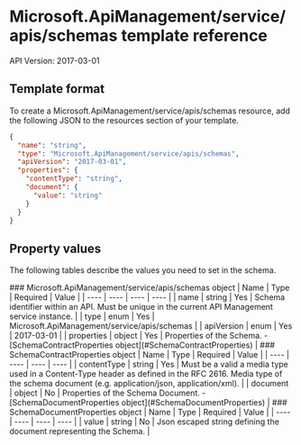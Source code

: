 # Microsoft.ApiManagement/service/apis/schemas template reference
API Version: 2017-03-01
## Template format

To create a Microsoft.ApiManagement/service/apis/schemas resource, add the following JSON to the resources section of your template.

```json
{
  "name": "string",
  "type": "Microsoft.ApiManagement/service/apis/schemas",
  "apiVersion": "2017-03-01",
  "properties": {
    "contentType": "string",
    "document": {
      "value": "string"
    }
  }
}
```
## Property values

The following tables describe the values you need to set in the schema.

<a id="Microsoft.ApiManagement/service/apis/schemas" />
### Microsoft.ApiManagement/service/apis/schemas object
|  Name | Type | Required | Value |
|  ---- | ---- | ---- | ---- |
|  name | string | Yes | Schema identifier within an API. Must be unique in the current API Management service instance. |
|  type | enum | Yes | Microsoft.ApiManagement/service/apis/schemas |
|  apiVersion | enum | Yes | 2017-03-01 |
|  properties | object | Yes | Properties of the Schema. - [SchemaContractProperties object](#SchemaContractProperties) |


<a id="SchemaContractProperties" />
### SchemaContractProperties object
|  Name | Type | Required | Value |
|  ---- | ---- | ---- | ---- |
|  contentType | string | Yes | Must be a valid a media type used in a Content-Type header as defined in the RFC 2616. Media type of the schema document (e.g. application/json, application/xml). |
|  document | object | No | Properties of the Schema Document. - [SchemaDocumentProperties object](#SchemaDocumentProperties) |


<a id="SchemaDocumentProperties" />
### SchemaDocumentProperties object
|  Name | Type | Required | Value |
|  ---- | ---- | ---- | ---- |
|  value | string | No | Json escaped string defining the document representing the Schema. |

